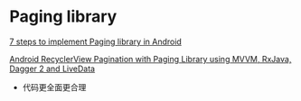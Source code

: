 # Paging library

[7 steps to implement Paging library in Android](https://proandroiddev.com/8-steps-to-implement-paging-library-in-android-d02500f7fffe)

[Android RecyclerView Pagination with Paging Library using MVVM, RxJava, Dagger 2 and LiveData](https://medium.com/mindorks/android-recyclerview-pagination-with-paging-library-using-mvvm-rxjava-dagger-2-and-livedata-b0489ecbbfc0)

+ 代码更全面更合理